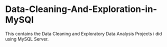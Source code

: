 # Data-Cleaning-And-Exploration-in-MySQl
This contains the Data Cleaning and Exploratory Data Analysis Projects i did using MySQL Server.
